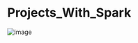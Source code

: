 # Projects_With_Spark

![image](https://user-images.githubusercontent.com/69841466/137558106-7da295a2-56c1-4603-b8ed-afcd14a24d75.png)
